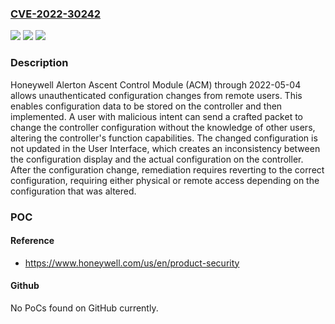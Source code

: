 ### [CVE-2022-30242](https://cve.mitre.org/cgi-bin/cvename.cgi?name=CVE-2022-30242)
![](https://img.shields.io/static/v1?label=Product&message=n%2Fa&color=blue)
![](https://img.shields.io/static/v1?label=Version&message=n%2Fa&color=blue)
![](https://img.shields.io/static/v1?label=Vulnerability&message=n%2Fa&color=brighgreen)

### Description

Honeywell Alerton Ascent Control Module (ACM) through 2022-05-04 allows unauthenticated configuration changes from remote users. This enables configuration data to be stored on the controller and then implemented. A user with malicious intent can send a crafted packet to change the controller configuration without the knowledge of other users, altering the controller's function capabilities. The changed configuration is not updated in the User Interface, which creates an inconsistency between the configuration display and the actual configuration on the controller. After the configuration change, remediation requires reverting to the correct configuration, requiring either physical or remote access depending on the configuration that was altered.

### POC

#### Reference
- https://www.honeywell.com/us/en/product-security

#### Github
No PoCs found on GitHub currently.

